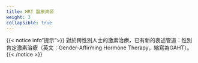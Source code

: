 ```yaml
---
title: HRT 醫療資源
weight: 3
collapsible: true
---
```


{{< notice info“提示”>}} 對於跨性別人士的激素治療，已有新的表述管道：性別肯定激素治療（英文：Gender-Affirming Hormone Therapy，縮寫為GAHT）。 {{< /notice >}}
